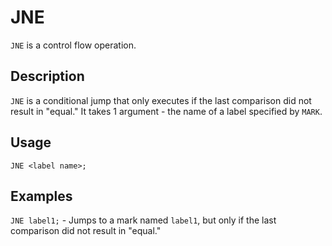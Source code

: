 # JNE

`JNE` is a control flow operation.

## Description

`JNE` is a conditional jump that only executes if the last comparison did not result in "equal."
It takes 1 argument - the name of a label specified by `MARK`.

## Usage

`JNE <label name>;`

## Examples

`JNE label1;` - Jumps to a mark named `label1`, but only if the last comparison did not result in "equal."
